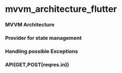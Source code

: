 # mvvm_architecture_flutter

### MVVM Architecture
### Provider for state management
### Handling possible Exceptions
### API(GET,POST(reqres.in))